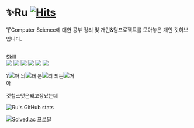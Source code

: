 # :sparkles:Ru [![Hits](https://hits.seeyoufarm.com/api/count/incr/badge.svg?url=https%3A%2F%2Fgithub.com%2Fdbwls89876%2Fhit-counter&count_bg=%2379C83D&title_bg=%23555555&icon=&icon_color=%23E7E7E7&title=hits&edge_flat=false)](https://hits.seeyoufarm.com)
:cocktail:Computer Science에 대한 공부 정리 및 개인&팀프로젝트를 모아놓은 개인 깃허브 입니다.
<br>
<br>

Skill
<br>
<img src="https://img.shields.io/badge/C-blue?style=flat-square&logo=c&logoColor=white"/>
<img src="https://img.shields.io/badge/C++-blue?style=flat-square&logo=C++&logoColor=white"/>
<img src="https://img.shields.io/badge/.NET-512BD4?style=flat-square&logo=.NET&logoColor=white"/>
<img src="https://img.shields.io/badge/Spring-green?style=flat-square&logo=Spring&logoColor=white"/>
<img src="https://img.shields.io/badge/React-61DAFB?style=flat-square&logo=React&logoColor=white"/>
<img src="https://img.shields.io/badge/Python-3776AB?style=flat-square&logo=Python&logoColor=white"/><br>



?<img src="https://img.shields.io/badge/oracle-F80000?style=flat-square&logo=Oracle&logoColor=white"/>아
늬<img src="https://img.shields.io/badge/MySql-4479A1?style=flat-square&logo=mysql&logoColor=white"/>왜
분<img src="https://img.shields.io/badge/PostgreSQL-4169E1?style=flat-square&logo=postgresql&logoColor=white"/>리
되는<img src="https://img.shields.io/badge/DBeaver-382923?style=flat-square&logo=python&logoColor=white"/>거<br>야

깃헙스탯은왜고장났는데

![Ru's GitHub stats](https://github-readme-stats.vercel.app/api?username=dbwls89876&show_icons=true&theme=tokyonight)<br>



[![Solved.ac 프로필](http://mazassumnida.wtf/api/v2/generate_badge?boj=dbwls89876)](https://solved.ac/dbwls89876)
